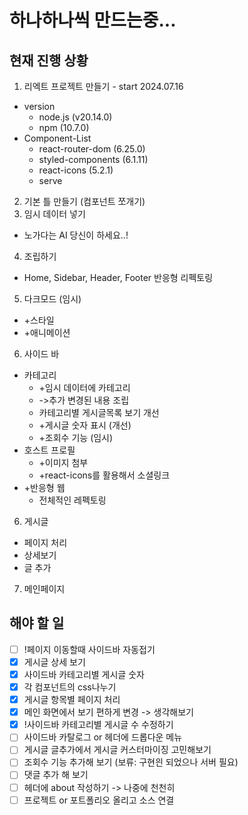 하나하나씩 만드는중...
=====================

현재 진행 상황
--------------
1. 리엑트 프로젝트 만들기 - start 2024.07.16
  * version
    * node.js (v20.14.0)
    * npm (10.7.0)
  * Component-List
    * react-router-dom (6.25.0)
    * styled-components (6.1.11)
    * react-icons (5.2.1)
    * serve
2. 기본 틀 만들기 (컴포넌트 쪼개기)
3. 임시 데이터 넣기
  * 노가다는 AI 당신이 하세요..!
4. 조립하기
  * Home, Sidebar, Header, Footer 반응형 리펙토링
5. 다크모드 (임시)
  * +스타일
  * +애니메이션
6. 사이드 바
  * 카테고리
    * +임시 데이터에 카테고리
    * ->추가 변경된 내용 조립
    * 카테고리별 게시글목록 보기 개선
    * +게시글 숫자 표시 (개선)
    * +조회수 기능 (임시)
  * 호스트 프로필
    * +이미지 첨부
    * +react-icons를 활용해서 소셜링크
  * +반응형 웹
    * 전체적인 레펙토링
6. 게시글
  * 페이지 처리
  * 상세보기
  * 글 추가
7. 메인페이지

해야 할 일
----------
- [ ] !페이지 이동할때 사이드바 자동접기
- [x] 게시글 상세 보기
- [x] 사이드바 카테고리별 게시글 숫자
- [x] 각 컴포넌트의 css나누기
- [x] 게시글 항목별 페이지 처리
- [x] 메인 화면에서 보기 편하게 변경 -> 생각해보기
- [x] !사이드바 카테고리별 게시글 수 수정하기
- [ ] 사이드바 카탈로그 or 헤더에 드롭다운 메뉴
- [ ] 게시글 글추가에서 게시글 커스터마이징 고민해보기
- [ ] 조회수 기능 추가해 보기 (보류: 구현읜 되었으나 서버 필요)
- [ ] 댓글 추가 해 보기
- [ ] 헤더에 about 작성하기 -> 나중에 천천히
- [ ] 프로젝트 or 포트폴리오 올리고 소스 연결